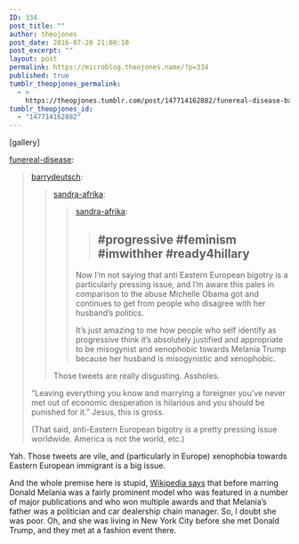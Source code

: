 ```yaml
---
ID: 334
post_title: ""
author: theojones
post_date: 2016-07-20 21:08:10
post_excerpt: ""
layout: post
permalink: https://microblog.theojones.name/?p=334
published: true
tumblr_theopjones_permalink:
  - >
    https://theopjones.tumblr.com/post/147714162882/funereal-disease-barrydeutsch
tumblr_theopjones_id:
  - "147714162882"
---
```

[gallery]
<p><a class="tumblr_blog" href="http://funereal-disease.tumblr.com/post/147712939155">funereal-disease</a>:</p>
<blockquote>
<p><a class="tumblr_blog" href="http://barrydeutsch.tumblr.com/post/147712149624">barrydeutsch</a>:</p>
<blockquote>
<p><a class="tumblr_blog" href="http://sandra-afrika.tumblr.com/post/147649724397">sandra-afrika</a>:</p>
<blockquote>
<p><a class="tumblr_blog" href="http://sandra-afrika.tumblr.com/post/147649048697">sandra-afrika</a>:</p>
<blockquote>
<p></p>

<p></p>
<h2>#progressive #feminism #imwithher #ready4hillary</h2>
</blockquote>
<p>Now I’m not saying that anti Eastern European bigotry is a particularly pressing issue, and I’m aware this pales in comparison to the abuse Michelle Obama got and continues to get from people who disagree with her husband’s politics. </p>
<p>It’s just amazing to me how people who self identify as progressive think it’s absolutely justified and appropriate to be misogynist and xenophobic towards Melania Trump because her husband is misogynistic and xenophobic. </p>
</blockquote>
<p>Those tweets are really disgusting. Assholes.<br /></p>
</blockquote>
<p>“Leaving everything you know and marrying a foreigner you’ve never met out of economic desperation is hilarious and you should be punished for it.” Jesus, this is gross. <br /></p>
<p>(That said, anti-Eastern European bigotry <i>is</i> a pretty pressing issue worldwide. America is not the world, etc.) <br /></p>
</blockquote>

<p>Yah. Those tweets are vile, and (particularly in Europe) xenophobia towards Eastern European immigrant is a big issue. </p><p>And the whole premise here is stupid, <a href="https://en.wikipedia.org/wiki/Melania_Trump">Wikipedia says</a> that before marring Donald Melania was a fairly prominent model who was featured in a number of major publications and who won multiple awards and that Melania’s father was a politician and car dealership chain manager. So, I doubt she was poor. Oh, and she was living in New York City before she met Donald Trump, and they met at a fashion event there. </p>